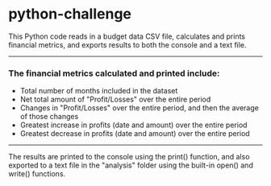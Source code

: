 # python-challenge

This Python code reads in a budget data CSV file, calculates and prints financial metrics, and exports results to both the console and a text file.

-----

### The financial metrics calculated and printed include:

+ Total number of months included in the dataset
+ Net total amount of "Profit/Losses" over the entire period
+ Changes in "Profit/Losses" over the entire period, and then the average of those changes
+ Greatest increase in profits (date and amount) over the entire period
+ Greatest decrease in profits (date and amount) over the entire period

-----

The results are printed to the console using the print() function, and also exported to a text file in the "analysis" folder using the built-in open() and write() functions.
